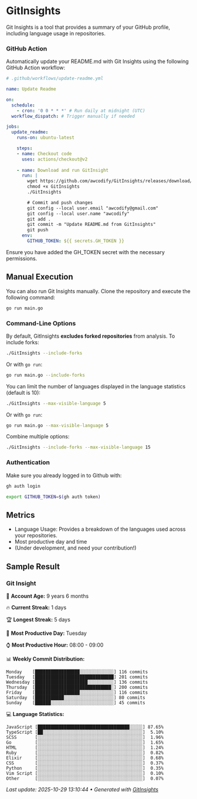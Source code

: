 # GitInsights

Git Insights is a tool that provides a summary of your GitHub profile, including language usage in repositories.


### GitHub Action

Automatically update your README.md with Git Insights using the following GitHub Action workflow:

```yaml
# .github/workflows/update-readme.yml

name: Update Readme

on:
  schedule:
    - cron: '0 0 * * *' # Run daily at midnight (UTC)
  workflow_dispatch: # Trigger manually if needed

jobs:
  update_readme:
    runs-on: ubuntu-latest

    steps:
    - name: Checkout code
      uses: actions/checkout@v2
      
    - name: Download and run GitInsight
      run: |
        wget https://github.com/awcodify/GitInsights/releases/download/v0.1.0/GitInsights -O GitInsights
        chmod +x GitInsights
        ./GitInsights

        # Commit and push changes
        git config --local user.email "awcodify@gmail.com"
        git config --local user.name "awcodify"
        git add .
        git commit -m "Update README.md from GitInsights"
        git push
      env:
        GITHUB_TOKEN: ${{ secrets.GH_TOKEN }}

```
Ensure you have added the GH_TOKEN secret with the necessary permissions.

## Manual Execution
You can also run Git Insights manually. Clone the repository and execute the following command:

```bash
go run main.go
```

### Command-Line Options

By default, GitInsights **excludes forked repositories** from analysis. To include forks:

```bash
./GitInsights --include-forks
```

Or with `go run`:
```bash
go run main.go --include-forks
```

You can limit the number of languages displayed in the language statistics (default is 10):

```bash
./GitInsights --max-visible-language 5
```

Or with `go run`:
```bash
go run main.go --max-visible-language 5
```

Combine multiple options:
```bash
./GitInsights --include-forks --max-visible-language 15
```

### Authentication

Make sure you already logged in to Github with:
```bash
gh auth login

export GITHUB_TOKEN=$(gh auth token)
```
## Metrics

* Language Usage: Provides a breakdown of the languages used across your repositories.
* Most productive day and time
* (Under development, and need your contribution!)

## Sample Result

<!--START_SECTION:GitInsights-->
### Git Insight

👤 **Account Age:** 9 years 6 months

🔥 **Current Streak:** 1 days

🏆 **Longest Streak:** 5 days

📅 **Most Productive Day:** Tuesday

⌚️ **Most Productive Hour:** 08:00 - 09:00

📊 **Weekly Commit Distribution:**
```
Monday    [█████████████████░░░░░░░░░░░░░] 116 commits
Tuesday   [██████████████████████████████] 201 commits
Wednesday [████████████████████░░░░░░░░░░] 136 commits
Thursday  [█████████████████████████████░] 200 commits
Friday    [█████████████████░░░░░░░░░░░░░] 116 commits
Saturday  [███████████░░░░░░░░░░░░░░░░░░░] 80 commits
Sunday    [██████░░░░░░░░░░░░░░░░░░░░░░░░] 45 commits
```

💻 **Language Statistics:**
```
JavaScript [███████████████████████████████████░░░░░] 87.65%
TypeScript [██░░░░░░░░░░░░░░░░░░░░░░░░░░░░░░░░░░░░░░]  5.10%
SCSS       [░░░░░░░░░░░░░░░░░░░░░░░░░░░░░░░░░░░░░░░░]  1.96%
Go         [░░░░░░░░░░░░░░░░░░░░░░░░░░░░░░░░░░░░░░░░]  1.65%
HTML       [░░░░░░░░░░░░░░░░░░░░░░░░░░░░░░░░░░░░░░░░]  1.24%
Ruby       [░░░░░░░░░░░░░░░░░░░░░░░░░░░░░░░░░░░░░░░░]  0.82%
Elixir     [░░░░░░░░░░░░░░░░░░░░░░░░░░░░░░░░░░░░░░░░]  0.68%
CSS        [░░░░░░░░░░░░░░░░░░░░░░░░░░░░░░░░░░░░░░░░]  0.37%
Python     [░░░░░░░░░░░░░░░░░░░░░░░░░░░░░░░░░░░░░░░░]  0.35%
Vim Script [░░░░░░░░░░░░░░░░░░░░░░░░░░░░░░░░░░░░░░░░]  0.10%
Other      [░░░░░░░░░░░░░░░░░░░░░░░░░░░░░░░░░░░░░░░░]  0.07%
```

 _Last update: 2025-10-29 13:10:44 • Generated with [GitInsights](https://github.com/awcodify/GitInsights)_
<!--END_SECTION:GitInsights-->